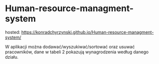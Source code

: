 # Human-resource-managment-system

hosted: https://konradchyrzynski.github.io/Human-resource-managment-system/

W aplikacji można dodawać/wyszukiwać/sortować oraz usuwać pracowników, dane w tabeli 2 pokazują wynagrodzenia według danego działu.
